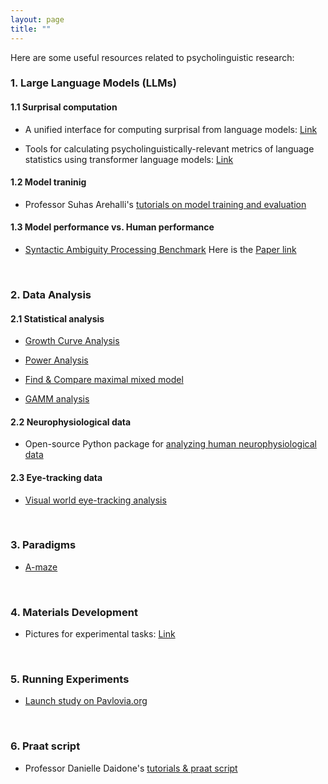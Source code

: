 ```yaml
---
layout: page
title: ""
---
```


Here are some useful resources related to psycholinguistic research:

### 1. Large Language Models (LLMs)

#### 1.1 Surprisal computation

- A unified interface for computing surprisal from language models: [Link](https://github.com/aalok-sathe/surprisal)

- Tools for calculating psycholinguistically-relevant metrics of language statistics using transformer language models: [Link](https://github.com/jmichaelov/PsychFormers)

#### 1.2 Model traninig 

- Professor Suhas Arehalli's [tutorials on model training and evaluation](https://sarehalli.github.io/resources)

#### 1.3 Model performance vs. Human performance 

- [Syntactic Ambiguity Processing Benchmark](https://github.com/caplabnyu/sapbenchmark) Here is the [Paper link](https://www.sciencedirect.com/science/article/abs/pii/S0749596X24000135)

<br/>

### 2. Data Analysis 

#### 2.1 Statistical analysis

- [Growth Curve Analysis](https://www.danmirman.org/gca)

- [Power Analysis](https://jakewestfall.shinyapps.io/crossedpower/")

- [Find & Compare maximal mixed model](https://cran.r-project.org/web/packages/buildmer/vignettes/buildmer.html)

- [GAMM analysis](https://jacolienvanrij.com/Tutorials/GAMM.html#gam-or-bam)

#### 2.2 Neurophysiological data

- Open-source Python package for [analyzing human neurophysiological data](https://mne.tools/stable/index.html)

#### 2.3 Eye-tracking data

- [Visual world eye-tracking analysis](https://site.uit.no/acqvalab/workshop-visual-world-eye-tracking-analysis-in-r-with-aine-ito-16-17-02-2023/)

<br/>

### 3. Paradigms 

- [A-maze](https://vboyce.github.io/Maze/)

<br/>

### 4. Materials Development 

- Pictures for experimental tasks: [Link](https://www.irasutoya.com)

<br/>

### 5. Running Experiments 

- [Launch study on Pavlovia.org](https://www.psychopy.org/online/usingPavlovia.html)

<br/>

### 6. Praat script 

- Professor Danielle Daidone's [tutorials & praat script](https://www.ddaidone.com/praat-scripts.html)
